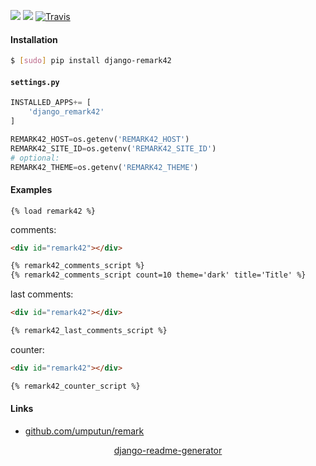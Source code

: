 <!--
https://pypi.org/project/readme-generator/
https://pypi.org/project/python-readme-generator/
https://pypi.org/project/django-readme-generator/
-->

[![](https://img.shields.io/pypi/pyversions/django-remark42.svg?longCache=True)](https://pypi.org/project/django-remark42/)
[![](https://img.shields.io/pypi/v/django-remark42.svg?maxAge=3600)](https://pypi.org/project/django-remark42/)
[![Travis](https://api.travis-ci.org/andrewp-as-is/django-remark42.py.svg?branch=master)](https://travis-ci.org/andrewp-as-is/django-remark42.py/)

#### Installation
```bash
$ [sudo] pip install django-remark42
```

#### `settings.py`
```python
INSTALLED_APPS+= [
    'django_remark42'
]

REMARK42_HOST=os.getenv('REMARK42_HOST')
REMARK42_SITE_ID=os.getenv('REMARK42_SITE_ID')
# optional:
REMARK42_THEME=os.getenv('REMARK42_THEME')
```

#### Examples
```
{% load remark42 %}
```

comments:
```html
<div id="remark42"></div>

{% remark42_comments_script %}
{% remark42_comments_script count=10 theme='dark' title='Title' %}
```

last comments:
```html
<div id="remark42"></div>

{% remark42_last_comments_script %}
```

counter:
```html
<div id="remark42"></div>

{% remark42_counter_script %}
```

#### Links
+   [github.com/umputun/remark](https://github.com/umputun/remark)

<p align="center">
    <a href="https://pypi.org/project/django-readme-generator/">django-readme-generator</a>
</p>